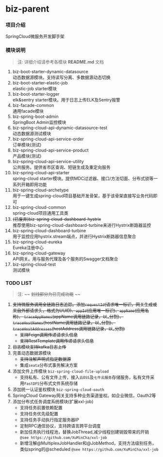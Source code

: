 # biz-parent

### 项目介绍

SpringCloud微服务开发脚手架

### 模块说明

> 注: 详细介绍请参考各模块 **README.md** 文档

1. biz-boot-starter-dynamic-datasource  
    动态数据源模块。支持读写分离、多数据源动态切换
2. biz-boot-starter-elastic-job  
    elastic-job starter模块
3. biz-boot-starter-logger  
    elk&sentry starter模块。用于日志上传ELK及Sentry报警
4. biz-facade-common  
    通用facade模块
5. biz-spring-boot-admin  
    SpringBoot Admin监控模块
6. biz-spring-cloud-api-dynamic-datasource-test  
    动态数据源测试模块
7. biz-spring-cloud-api-service-order  
     订单模块(测试)
8. biz-spring-cloud-api-service-product  
     产品模块(测试)
9. biz-spring-cloud-api-service-utility  
     公共服务。提供省市区查询、短链生成及重定向服务
10. biz-spring-cloud-api-starter  
   spring-cloud starter模块。提供MDC过滤器、接口/方法切面、分布式锁等一系列开箱即用功能
11. biz-spring-cloud-archetype  
    用于一键生成spring-cloud项目基础开发骨架，基于该骨架直接写业务代码即可
12. biz-spring-cloud-common  
    spring-cloud项目通用工具类
13. ~~(已废弃)biz-spring-cloud-dashboard-hystrix~~  
    推荐使用biz-spring-cloud-dashboard-turbine来进行Hystrix断路器监控
14. biz-spring-cloud-dashboard-turbine  
     用于监控应用hystrix.stream端点，并进行Hystrix断路器信息聚合
15. biz-spring-cloud-eureka  
     Eureka注册中心
16. biz-spring-cloud-gateway  
     API网关。用与服务代理及各个服务的Swagger文档聚合
17. biz-spring-cloud-test  
     测试模块

### TODO LIST

> 注: ~~ ~~划线部分为已完成功能~~ ~~

1. ~~支持微服务调用全链路日志追踪。添加`requestId`(请求唯一标识，网关生成或来自外部请求头，格式为UUID)、`appId`(应用唯一标识)、`appName`(应用名称)、
   `traceAppNames`(appName调用链路记录，以`,`分割)、`traceHostNames`(hostName调用链路记录，以`,`分割)、
   `traceHostAddresses`(hostAddress调用链路记录，以`,`分割)~~
   - ~~支持Feign调用传递请求头信息~~
   - ~~支持RestTemplate调用传递请求头信息~~
2. ~~日志模块支持kafka日志上传~~
3. 完善动态数据源模块  
   - ~~支持注解声明式指定数据源~~
   - 集成`seata`分布式事务解决方案
5. 添加文件上传模块 `biz-spring-cloud-file-upload`  
   - 支持私有、公有文件上传，接入`云OSS`及`七牛云服务`存储服务，私有文件采用`FastDFS`分布式文件系统存储 
6. 添加统一认证鉴权模块 `biz-spring-cloud-oauth`
7. SpringCloud Gateway网关支持多种业务渠道鉴权。如企业微信，Oauth2等
8. 添加分布式任务调度系统模块(扩展xxl-job)
   - 支持任务前置依赖配置
   - 支持任务优先级配置
   - 支持任务手动执行指定服务器IP
   - 定制RPC通信协议，支持跨语言跨平台调度
   - 新加任务执行线程池，替换JobThread,减少线程创建销毁带来的开销 `@see https://github.com/XuMinCha/xxl-job`
   - 新增注解@MultiplexJobHandler和@JobMethod，支持方法级别任务，类似spring的@scheduled `@see https://github.com/XuMinCha/xxl-job`